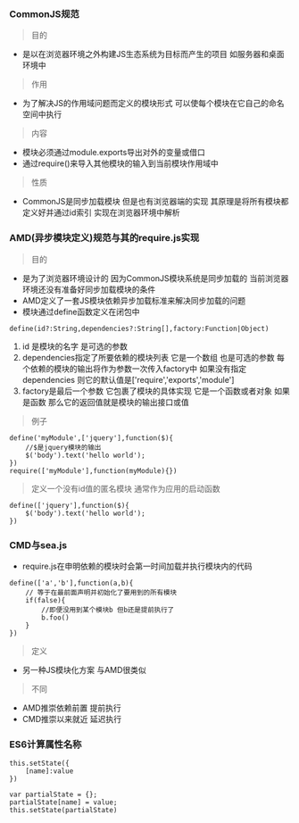 ### CommonJS规范
> 目的
- 是以在浏览器环境之外构建JS生态系统为目标而产生的项目 如服务器和桌面环境中
> 作用
- 为了解决JS的作用域问题而定义的模块形式 可以使每个模块在它自己的命名空间中执行
> 内容
- 模块必须通过module.exports导出对外的变量或借口
- 通过require()来导入其他模块的输入到当前模块作用域中
> 性质
- CommonJS是同步加载模块 但是也有浏览器端的实现 其原理是将所有模块都定义好并通过id索引 实现在浏览器环境中解析
### AMD(异步模块定义)规范与其的require.js实现
> 目的
- 是为了浏览器环境设计的 因为CommonJS模块系统是同步加载的 当前浏览器环境还没有准备好同步加载模块的条件
- AMD定义了一套JS模块依赖异步加载标准来解决同步加载的问题
- 模块通过define函数定义在闭包中
```
define(id?:String,dependencies?:String[],factory:Function|Object)
```
1. id 是模块的名字 是可选的参数
2. dependencies指定了所要依赖的模块列表 它是一个数组 也是可选的参数 每个依赖的模块的输出将作为参数一次传入factory中 如果没有指定dependencies 则它的默认值是['require','exports','module']
3. factory是最后一个参数 它包裹了模块的具体实现 它是一个函数或者对象 如果是函数 那么它的返回值就是模块的输出接口或值
> 例子
```
define('myModule',['jquery'],function($){
    //$是jquery模块的输出
    $('body').text('hello world');
})
require(['myModule'],function(myModule){})
```
> 定义一个没有id值的匿名模块 通常作为应用的启动函数
```
define(['jquery'],function($){
    $('body').text('hello world');
})
```
### CMD与sea.js
- require.js在申明依赖的模块时会第一时间加载并执行模块内的代码
```
define(['a','b'],function(a,b){
    // 等于在最前面声明并初始化了要用到的所有模块
    if(false){
        //即便没用到某个模块b 但b还是提前执行了
        b.foo()
    }
})
```
> 定义
- 另一种JS模块化方案 与AMD很类似
> 不同
- AMD推崇依赖前置 提前执行
- CMD推崇以来就近 延迟执行

### ES6计算属性名称
```
this.setState({
    [name]:value
})
```
```
var partialState = {};
partialState[name] = value;
this.setState(partialState)
```